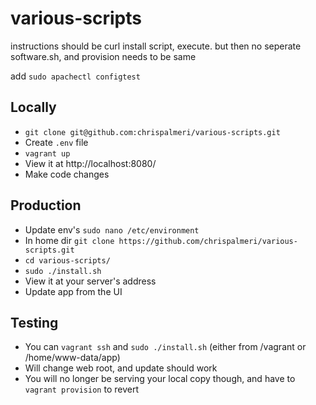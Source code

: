 # various-scripts

instructions should be curl install script, execute. but then no seperate software.sh, and provision needs to be same

add `sudo apachectl configtest`

## Locally

  * `git clone git@github.com:chrispalmeri/various-scripts.git`
  * Create `.env` file
  * `vagrant up`
  * View it at http://localhost:8080/
  * Make code changes

## Production

  * Update env's `sudo nano /etc/environment`
  * In home dir `git clone https://github.com/chrispalmeri/various-scripts.git`
  * `cd various-scripts/`
  * `sudo ./install.sh`
  * View it at your server's address
  * Update app from the UI

## Testing

  * You can `vagrant ssh` and `sudo ./install.sh` (either from /vagrant or /home/www-data/app)
  * Will change web root, and update should work
  * You will no longer be serving your local copy though, and have to `vagrant provision` to revert
